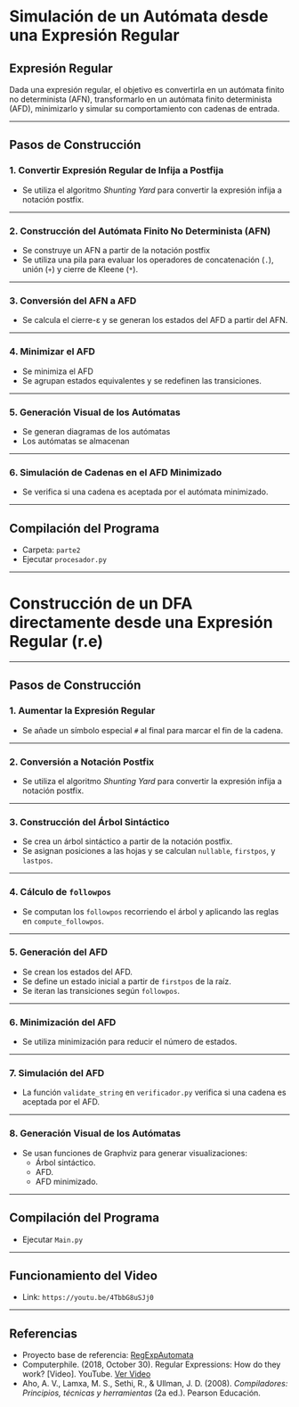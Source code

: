 # Simulación de un Autómata desde una Expresión Regular

## Expresión Regular

Dada una expresión regular, el objetivo es convertirla en un autómata finito no determinista (AFN), transformarlo en un autómata finito determinista (AFD), minimizarlo y simular su comportamiento con cadenas de entrada.

---

## Pasos de Construcción

### **1. Convertir Expresión Regular de Infija a Postfija**

- Se utiliza el algoritmo *Shunting Yard* para convertir la expresión infija a notación postfix.


---

### **2. Construcción del Autómata Finito No Determinista (AFN)**

- Se construye un AFN a partir de la notación postfix 
- Se utiliza una pila para evaluar los operadores de concatenación (`.`), unión (`+`) y cierre de Kleene (`*`).

---

### **3. Conversión del AFN a AFD**

- Se calcula el cierre-ε y se generan los estados del AFD a partir del AFN.

---

### **4. Minimizar el AFD**

- Se minimiza el AFD 
- Se agrupan estados equivalentes y se redefinen las transiciones.

---

### **5. Generación Visual de los Autómatas**

- Se generan diagramas de los autómatas
- Los autómatas se almacenan 

---

### **6. Simulación de Cadenas en el AFD Minimizado**


- Se verifica si una cadena es aceptada por el autómata minimizado.

---

## Compilación del Programa

- Carpeta: `parte2`
- Ejecutar `procesador.py`

---

# Construcción de un DFA directamente desde una Expresión Regular (r.e)

---

## Pasos de Construcción

### **1. Aumentar la Expresión Regular**

- Se añade un símbolo especial `#` al final para marcar el fin de la cadena.

---

### **2. Conversión a Notación Postfix**

- Se utiliza el algoritmo *Shunting Yard* para convertir la expresión infija a notación postfix.

---

### **3. Construcción del Árbol Sintáctico**

- Se crea un árbol sintáctico a partir de la notación postfix.
- Se asignan posiciones a las hojas y se calculan `nullable`, `firstpos`, y `lastpos`.

---

### **4. Cálculo de `followpos`**

- Se computan los `followpos` recorriendo el árbol y aplicando las reglas en `compute_followpos`.

---

### **5. Generación del AFD**

- Se crean los estados del AFD.
- Se define un estado inicial a partir de `firstpos` de la raíz.
- Se iteran las transiciones según `followpos`.

---

### **6. Minimización del AFD**

- Se utiliza minimización para reducir el número de estados.

---

### **7. Simulación del AFD**

- La función `validate_string` en `verificador.py` verifica si una cadena es aceptada por el AFD.

---

### **8. Generación Visual de los Autómatas**

- Se usan funciones de Graphviz para generar visualizaciones:
  - Árbol sintáctico.
  - AFD.
  - AFD minimizado.

---

## Compilación del Programa

- Ejecutar `Main.py`

---

## Funcionamiento del Video
- Link: `https://youtu.be/4TbbG8uSJj0`

---

## Referencias

- Proyecto base de referencia: [RegExpAutomata](https://github.com/ElrohirGT/RegExpAutomata)
- Computerphile. (2018, October 30). Regular Expressions: How do they work? [Video]. YouTube. [Ver Video](https://www.youtube.com/watch?v=gjIDl44-omU)
- Aho, A. V., Lamxa, M. S., Sethi, R., & Ullman, J. D. (2008). *Compiladores: Principios, técnicas y herramientas* (2a ed.). Pearson Educación.
